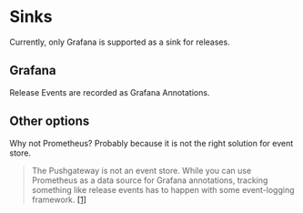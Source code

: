 # Sinks

Currently, only Grafana is supported as a sink for releases.

## Grafana

Release Events are recorded as Grafana Annotations.

## Other options

Why not Prometheus? Probably because it is not the right solution
for event store.

> The Pushgateway is not an event store. While you can use Prometheus as a data source for Grafana annotations, tracking something like release events has to happen with some event-logging framework. [\[1\]](1)

[1]: https://github.com/prometheus/pushgateway/tree/5d69bdfacfac6393e2b6b8d667874b603b7b04fa#non-goals


